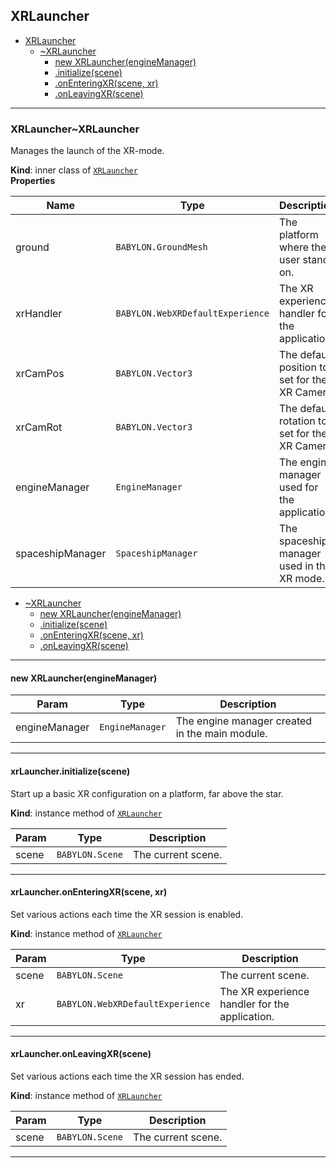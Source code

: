 <a name="module_XRLauncher"></a>

## XRLauncher

* [XRLauncher](#module_XRLauncher)
    * [~XRLauncher](#module_XRLauncher..XRLauncher)
        * [new XRLauncher(engineManager)](#new_module_XRLauncher..XRLauncher_new)
        * [.initialize(scene)](#module_XRLauncher..XRLauncher+initialize)
        * [.onEnteringXR(scene, xr)](#module_XRLauncher..XRLauncher+onEnteringXR)
        * [.onLeavingXR(scene)](#module_XRLauncher..XRLauncher+onLeavingXR)


* * *

<a name="module_XRLauncher..XRLauncher"></a>

### XRLauncher~XRLauncher
Manages the launch of the XR-mode.

**Kind**: inner class of [<code>XRLauncher</code>](#module_XRLauncher)  
**Properties**

| Name | Type | Description |
| --- | --- | --- |
| ground | <code>BABYLON.GroundMesh</code> | The platform where the user stands on. |
| xrHandler | <code>BABYLON.WebXRDefaultExperience</code> | The XR experience handler for the application. |
| xrCamPos | <code>BABYLON.Vector3</code> | The default position to set for the XR Camera. |
| xrCamRot | <code>BABYLON.Vector3</code> | The default rotation to set for the XR Camera. |
| engineManager | <code>EngineManager</code> | The engine manager used for the application. |
| spaceshipManager | <code>SpaceshipManager</code> | The spaceship manager used in the XR mode. |


* [~XRLauncher](#module_XRLauncher..XRLauncher)
    * [new XRLauncher(engineManager)](#new_module_XRLauncher..XRLauncher_new)
    * [.initialize(scene)](#module_XRLauncher..XRLauncher+initialize)
    * [.onEnteringXR(scene, xr)](#module_XRLauncher..XRLauncher+onEnteringXR)
    * [.onLeavingXR(scene)](#module_XRLauncher..XRLauncher+onLeavingXR)


* * *

<a name="new_module_XRLauncher..XRLauncher_new"></a>

#### new XRLauncher(engineManager)

| Param | Type | Description |
| --- | --- | --- |
| engineManager | <code>EngineManager</code> | The engine manager created in the main module. |


* * *

<a name="module_XRLauncher..XRLauncher+initialize"></a>

#### xrLauncher.initialize(scene)
Start up a basic XR configuration on a platform, far above the star.

**Kind**: instance method of [<code>XRLauncher</code>](#module_XRLauncher..XRLauncher)  

| Param | Type | Description |
| --- | --- | --- |
| scene | <code>BABYLON.Scene</code> | The current scene. |


* * *

<a name="module_XRLauncher..XRLauncher+onEnteringXR"></a>

#### xrLauncher.onEnteringXR(scene, xr)
Set various actions each time the XR session is enabled.

**Kind**: instance method of [<code>XRLauncher</code>](#module_XRLauncher..XRLauncher)  

| Param | Type | Description |
| --- | --- | --- |
| scene | <code>BABYLON.Scene</code> | The current scene. |
| xr | <code>BABYLON.WebXRDefaultExperience</code> | The XR experience handler for the application. |


* * *

<a name="module_XRLauncher..XRLauncher+onLeavingXR"></a>

#### xrLauncher.onLeavingXR(scene)
Set various actions each time the XR session has ended.

**Kind**: instance method of [<code>XRLauncher</code>](#module_XRLauncher..XRLauncher)  

| Param | Type | Description |
| --- | --- | --- |
| scene | <code>BABYLON.Scene</code> | The current scene. |


* * *

